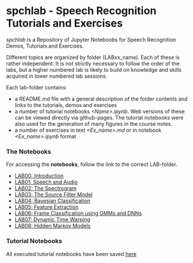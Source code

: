 # spchlab - Speech Recognition Tutorials and Exercises

*spchlab* is a Repository of Jupyter Noteboobs for Speech Recognition Demos, Tutorials and Exercises. 

Different topics are organized by folder (LABxx_name). Each of these is rather independent.  It is not strictly necessary to follow the order of the labs, but a higher numbered lab is likely to build on knowledge and skills acquired in lower numbered lab sessions.   

Each lab-folder contains:
- a README.md file with a general description of the folder contents and links to the tutorials, demos and exercises  
- a number of tutorial notebooks *\<Name>.ipynb*.  Web versions of these
 can be viewed directly via github-pages.  The tutorial notebooks were also used for the generation of many figures in the course notes.
- a number of exercises in text *\<Ex_name>.md* or in notebook *\<Ex_name>.ipynb* format


### The Notebooks
For accessing the **notebooks**, follow the link to the correct LAB-folder.   

- [LAB00: Introduction](./lab00_introduction/)
- [LAB01: Speech and Audio](lab01_speech_audio/)
- [LAB02: The Spectrogram](lab02_spectrogram/)
- [LAB03: The Source Filter Model](lab03_source_filter/)
- [LAB04: Bayesian Classification](lab04_bayes/)
- [LAB05: Feature Extraction](lab05_feature_extraction/)
- [LAB06: Frame Classification using GMMs and DNNs](lab06_classification/)
- [LAB07: Dynamic Time Warping](lab07_dtw/)
- [LAB08: Hidden Markov Models](lab08_hmm/)


### Tutorial Notebooks

All executed tutorial notebooks have been saved [here](HTML/README.md)

